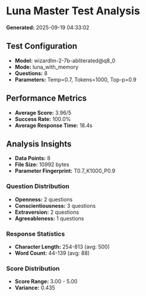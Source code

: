 # Luna Master Test Analysis

**Generated:** 2025-09-19 04:33:02

## Test Configuration
- **Model:** wizardlm-2-7b-abliterated@q8_0
- **Mode:** luna_with_memory
- **Questions:** 8
- **Parameters:** Temp=0.7, Tokens=1000, Top-p=0.9

## Performance Metrics
- **Average Score:** 3.96/5
- **Success Rate:** 100.0%
- **Average Response Time:** 18.4s

## Analysis Insights
- **Data Points:** 8
- **File Size:** 10992 bytes
- **Parameter Fingerprint:** T0.7_K1000_P0.9

### Question Distribution
- **Openness:** 2 questions
- **Conscientiousness:** 3 questions
- **Extraversion:** 2 questions
- **Agreeableness:** 1 questions

### Response Statistics
- **Character Length:** 254-813 (avg: 500)
- **Word Count:** 44-139 (avg: 88)

### Score Distribution
- **Score Range:** 3.00 - 5.00
- **Variance:** 0.435
